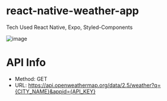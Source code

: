 # react-native-weather-app
Tech Used
React Native, Expo, Styled-Components

![image](https://user-images.githubusercontent.com/93975470/216292044-8b0b291d-8c03-4edb-9e5b-3a7dd8054a4b.png)


# API Info
- Method: GET
- URL: https://api.openweathermap.org/data/2.5/weather?q={CITY_NAME}&appid={API_KEY}


